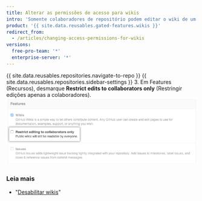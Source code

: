 ```yaml
---
title: Alterar as permissões de acesso para wikis
intro: 'Somente colaboradores de repositório podem editar o wiki de um repositório público por padrão, mas você pode permitir que qualquer pessoa com uma conta {{ site.data.variables.product.product_name }} edite seu wiki.'
product: '{{ site.data.reusables.gated-features.wikis }}'
redirect_from:
  - /articles/changing-access-permissions-for-wikis
versions:
  free-pro-team: '*'
  enterprise-server: '*'
---
```


{{ site.data.reusables.repositories.navigate-to-repo }}
{{ site.data.reusables.repositories.sidebar-settings }}
3. Em Features (Recursos), desmarque **Restrict edits to collaborators only** (Restringir edições apenas a colaboradores). ![Edição de restrição de wiki](/assets/images/help/wiki/wiki_restrict_editing.png)

### Leia mais

- "[Desabilitar wikis](/articles/disabling-wikis)"
